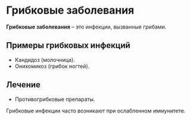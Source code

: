 # Грибковые заболевания

**Грибковые заболевания** – это инфекции, вызванные грибами.

## Примеры грибковых инфекций
- Кандидоз (молочница).
- Онихомикоз (грибок ногтей).

## Лечение
- Противогрибковые препараты.

Грибковые инфекции часто возникают при ослабленном иммунитете.

